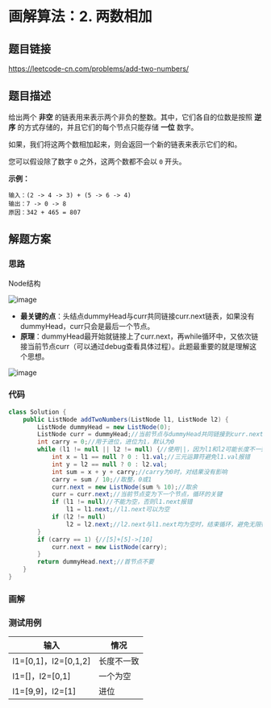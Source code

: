 # 画解算法：2. 两数相加

## 题目链接

https://leetcode-cn.com/problems/add-two-numbers/

## 题目描述

给出两个 **非空** 的链表用来表示两个非负的整数。其中，它们各自的位数是按照 **逆序** 的方式存储的，并且它们的每个节点只能存储 **一位** 数字。

如果，我们将这两个数相加起来，则会返回一个新的链表来表示它们的和。

您可以假设除了数字 `0` 之外，这两个数都不会以 `0` 开头。

**示例：**

```
输入：(2 -> 4 -> 3) + (5 -> 6 -> 4)
输出：7 -> 0 -> 8
原因：342 + 465 = 807
```

## 解题方案
### 思路

Node结构

![image](0D366C20C07F4A4CA227BB419F124ED0)

* **最关键的点**：头结点dummyHead与curr共同链接curr.next链表，如果没有dummyHead，curr只会是最后一个节点。
* **原理**：dummyHead最开始就链接上了curr.next，再while循环中，又依次链接当前节点curr（可以通过debug查看具体过程）。此题最重要的就是理解这个思想。

![image](70951A49C26B4F4897B9E71B6A1AC064)
### 代码
```Java
class Solution {
    public ListNode addTwoNumbers(ListNode l1, ListNode l2) {
        ListNode dummyHead = new ListNode(0);
        ListNode curr = dummyHead;//当前节点与dummyHead共同链接到curr.next
        int carry = 0;//用于进位，进位为1，默认为0
        while (l1 != null || l2 != null) {//使用||，因为l1和l2可能长度不一致
            int x = l1 == null ? 0 : l1.val;//三元运算符避免l1.val报错
            int y = l2 == null ? 0 : l2.val;
            int sum = x + y + carry;//carry为0时，对结果没有影响
            carry = sum / 10;//取整，0或1
            curr.next = new ListNode(sum % 10);//取余
            curr = curr.next;//当前节点变为下一个节点，循环的关键
            if (l1 != null)//不能为空，否则l1.next报错
                l1 = l1.next;//l1.next可以为空
            if (l2 != null)
                l2 = l2.next;//l2.next与l1.next均为空时，结束循环，避免无限循环
        }
        if (carry == 1) {//[5]+[5]->[10]
            curr.next = new ListNode(carry);
        }
        return dummyHead.next;//首节点不要
    }
}
```
### 画解

### 测试用例

输入 | 情况
---|---
l1=[0,1]，l2=[0,1,2] | 长度不一致
l1=[]，l2=[0,1] | 一个为空
l1=[9,9]，l2=[1] | 进位


